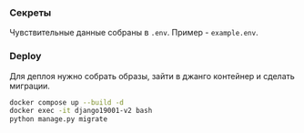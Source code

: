 ### Секреты
Чувствительные данные собраны в `.env`. Пример - `example.env`.

### Deploy
Для деплоя нужно собрать образы, зайти в джанго контейнер и сделать миграции.
```bash
docker compose up --build -d
docker exec -it django19001-v2 bash
python manage.py migrate
```
